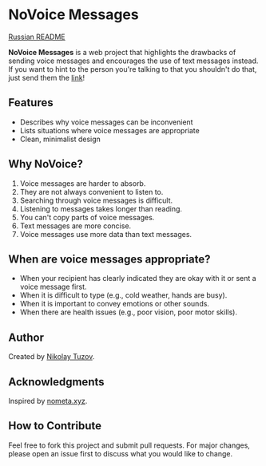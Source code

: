 # NoVoice Messages

[Russian README](README-RU.md)

**NoVoice Messages** is a web project that highlights the drawbacks of sending voice messages and encourages the use of
text messages instead. If you want to hint to the person you're talking to that you shouldn't do that, just send them
the [link](https://novoice.me/)!

## Features

- Describes why voice messages can be inconvenient
- Lists situations where voice messages are appropriate
- Clean, minimalist design

## Why NoVoice?

1. Voice messages are harder to absorb.
2. They are not always convenient to listen to.
3. Searching through voice messages is difficult.
4. Listening to messages takes longer than reading.
5. You can't copy parts of voice messages.
6. Text messages are more concise.
7. Voice messages use more data than text messages.

## When are voice messages appropriate?

- When your recipient has clearly indicated they are okay with it or sent a voice message first.
- When it is difficult to type (e.g., cold weather, hands are busy).
- When it is important to convey emotions or other sounds.
- When there are health issues (e.g., poor vision, poor motor skills).

## Author

Created by [Nikolay Tuzov](https://t.me/ntuzov).

## Acknowledgments

Inspired by [nometa.xyz](https://github.com/leshark/nometa).

## How to Contribute

Feel free to fork this project and submit pull requests. For major changes, please open an issue first to discuss what
you would like to change.
